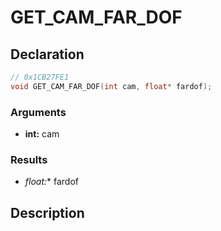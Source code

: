 # GET_CAM_FAR_DOF

## Declaration
```cpp
// 0x1CB27FE1
void GET_CAM_FAR_DOF(int cam, float* fardof);
```

### Arguments
- **int:** cam

### Results
- **float*:** fardof

## Description
